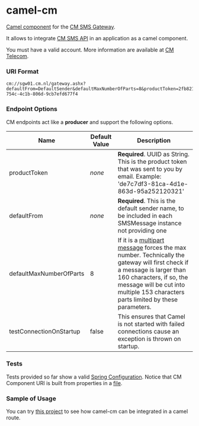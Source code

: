 # camel-cm

[Camel component](http://camel.apache.org/components.html) for the [CM SMS Gateway](https://www.cmtelecom.com). 

It allows to integrate [CM SMS API](https://dashboard.onlinesmsgateway.com/docs) in an application as a camel component. 

You must have a valid account.  More information are available at [CM Telecom](https://www.cmtelecom.com/support).

### URI Format

```
cm://sgw01.cm.nl/gateway.ashx?defaultFrom=DefaultSender&defaultMaxNumberOfParts=8&productToken=2fb82162-754c-4c1b-806d-9cb7efd677f4
```


### Endpoint Options

CM endpoints act like a **producer** and support the following options.

| Name  | Default Value | Description |
| ------------- | ------------- | ------------- |
| productToken  |*none* |**Required**. UUID as String. This is the product token that was sent to you by email. Example: 'de7c7df3-81ca-4d1e-863d-95a252120321'|
| defaultFrom  | *none* |**Required**. This is the default sender name, to be included in each SMSMessage instance not providing one|
| defaultMaxNumberOfParts  | 8 |  If it is a [multipart message](https://dashboard.onlinesmsgateway.com/docs#send-a-message-multipart) forces the max number. Technically the gateway will first check if a message is larger than 160 characters, if so, the message will be cut into multiple 153 characters parts limited by these parameters. |
| testConnectionOnStartup | false | This ensures that Camel is not started with failed connections cause an exception is thrown on startup. | 

### Tests

Tests provided so far show a valid [Spring Configuration](https://github.com/oalles/camel-cm/blob/master/src/test/java/org/apache/camel/component/cm/test/TestConfiguration.java). Notice that CM Component URI is built from properties in a [file](https://github.com/oalles/camel-cm/blob/master/src/test/resources/cm-smsgw.properties). 

### Sample of Usage
You can try [this project](https://github.com/oalles/camel-cm-sample) to see how camel-cm can be integrated in a camel route. 